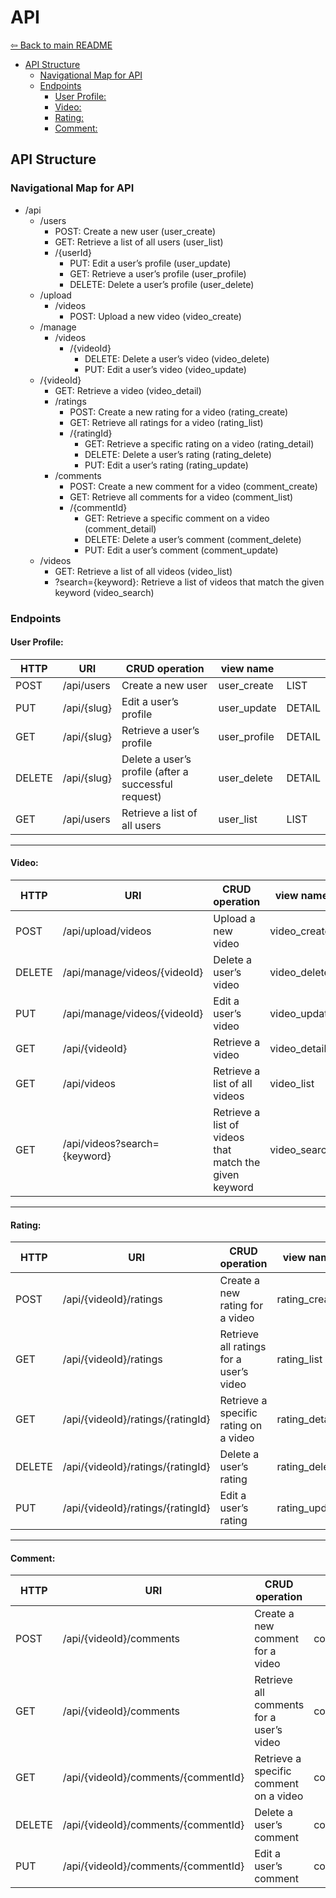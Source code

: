 <h1>API</h1>

[⇦ Back to main README](../../README.md)

<!-- TOC -->

* [API Structure](#api-structure)
    * [Navigational Map for API](#navigational-map-for-api)
    * [Endpoints](#endpoints)
        * [User Profile:](#user-profile)
        * [Video:](#video)
        * [Rating:](#rating)
        * [Comment:](#comment)

<!-- TOC -->

## API Structure

### Navigational Map for API

- /api
    - /users
        - POST: Create a new user (user_create)
        - GET: Retrieve a list of all users (user_list)
        - /{userId}
            - PUT: Edit a user’s profile (user_update)
            - GET: Retrieve a user’s profile (user_profile)
            - DELETE: Delete a user’s profile (user_delete)
    - /upload
        - /videos
            - POST: Upload a new video (video_create)
    - /manage
        - /videos
            - /{videoId}
                - DELETE: Delete a user’s video (video_delete)
                - PUT: Edit a user’s video (video_update)
    - /{videoId}
        - GET: Retrieve a video (video_detail)
        - /ratings
            - POST: Create a new rating for a video (rating_create)
            - GET: Retrieve all ratings for a video (rating_list)
            - /{ratingId}
                - GET: Retrieve a specific rating on a video (rating_detail)
                - DELETE: Delete a user’s rating (rating_delete)
                - PUT: Edit a user’s rating (rating_update)
        - /comments
            - POST: Create a new comment for a video (comment_create)
            - GET: Retrieve all comments for a video (comment_list)
            - /{commentId}
                - GET: Retrieve a specific comment on a video (comment_detail)
                - DELETE: Delete a user’s comment (comment_delete)
                - PUT: Edit a user’s comment (comment_update)
    - /videos
        - GET: Retrieve a list of all videos (video_list)
        - ?search={keyword}: Retrieve a list of videos that match the given keyword (video_search)

### Endpoints

#### User Profile:

| HTTP   | URI         | CRUD operation                                       | view name    |        |
|--------|-------------|------------------------------------------------------|--------------|--------|
| POST   | /api/users  | Create a new user                                    | user_create  | LIST   |
| PUT    | /api/{slug} | Edit a user’s profile                                | user_update  | DETAIL |
| GET    | /api/{slug} | Retrieve a user’s profile                            | user_profile | DETAIL |
| DELETE | /api/{slug} | Delete a user’s profile (after a successful request) | user_delete  | DETAIL |
| GET    | /api/users  | Retrieve a list of all users                         | user_list    | LIST   |

---

#### Video:

| HTTP   | URI                          | CRUD operation                                         | view name    |        |
|--------|------------------------------|--------------------------------------------------------|--------------|--------|
| POST   | /api/upload/videos           | Upload a new video                                     | video_create | LIST   |
| DELETE | /api/manage/videos/{videoId} | Delete a user’s video                                  | video_delete | DETAIL |
| PUT    | /api/manage/videos/{videoId} | Edit a user’s video                                    | video_update | DETAIL |
| GET    | /api/{videoId}               | Retrieve a video                                       | video_detail | DETAIL |
| GET    | /api/videos                  | Retrieve a list of all videos                          | video_list   | LIST   |
| GET    | /api/videos?search={keyword} | Retrieve a list of videos that match the given keyword | video_search | LIST   |

---

#### Rating:

| HTTP   | URI                               | CRUD operation                          | view name     |        |
|--------|-----------------------------------|-----------------------------------------|---------------|--------|
| POST   | /api/{videoId}/ratings            | Create a new rating for a video         | rating_create | LIST   |
| GET    | /api/{videoId}/ratings            | Retrieve all ratings for a user’s video | rating_list   | LIST   |
| GET    | /api/{videoId}/ratings/{ratingId} | Retrieve a specific rating on a video   | rating_detail | DETAIL |
| DELETE | /api/{videoId}/ratings/{ratingId} | Delete a user’s rating                  | rating_delete | DETAIL |
| PUT    | /api/{videoId}/ratings/{ratingId} | Edit a user’s rating                    | rating_update | DETAIL |

---

#### Comment:

| HTTP   | URI                                 | CRUD operation                           | view name      |        |
|--------|-------------------------------------|------------------------------------------|----------------|--------|
| POST   | /api/{videoId}/comments             | Create a new comment for a video         | comment_create | LIST   |
| GET    | /api/{videoId}/comments             | Retrieve all comments for a user’s video | comment_list   | LIST   |
| GET    | /api/{videoId}/comments/{commentId} | Retrieve a specific comment on a video   | comment_detail | DETAIL |
| DELETE | /api/{videoId}/comments/{commentId} | Delete a user’s comment                  | comment_delete | DETAIL |
| PUT    | /api/{videoId}/comments/{commentId} | Edit a user’s comment                    | comment_update | DETAIL |